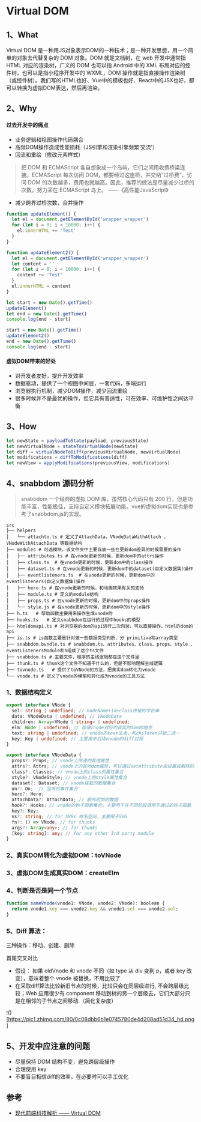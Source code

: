 # Virtual DOM

## 1、What
Virtual DOM 是一种用JS对象表示DOM的一种技术；是一种开发思想，用一个简单的对象去代替复杂的 DOM 对象。DOM 就是文档树，在 web 开发中通常指 HTML 对应的渲染树，广义的 DOM 也可以指 Android 中的 XML 布局对应的控件树，也可以是指小程序开发中的 WXML，DOM 操作就是指直接操作渲染树（或控件树）。我们写的HTML也好、Vue中的模板也好、React中的JSX也好，都可以转换为虚拟DOM表达，然后再渲染。

## 2、Why
#### 过去开发中的痛点
- 业务逻辑和视图操作代码耦合
- 高频DOM操作造成性能损耗（JS引擎和渲染引擎频繁‘交流’）
- 回流和重绘（修改元素样式）

> 把 DOM 和 ECMAScript 各自想象成一个岛屿，它们之间用收费桥梁连接。ECMAScript 每次访问 DOM，都要经过这座桥，并交纳“过桥费”，访问 DOM 的次数越多，费用也就越高。因此，推荐的做法是尽量减少过桥的次数，努力呆在 ECMAScript 岛上。  ——《高性能JavaScript》

- 减少跨界过桥次数，合并操作

```js
function updateElement() {
  let el = document.getElementById('wrapper_wrapper')
  for (let i = 0; i < 10000; i++) {
    el.innerHTML += 'Test'
  }
}

function updateElement2() {
  let el = document.getElementById('wrapper_wrapper')
  let content = ''
  for (let i = 0; i < 10000; i++) {
    content += 'Test'
  }
  el.innerHTML = content
}

let start = new Date().getTime()
updateElement()
let end = new Date().getTime()
console.log(end - start)

start = new Date().getTime()
updateElement2()
end = new Date().getTime()
console.log(end - start)
```

#### 虚拟DOM带来的好处
- 对开发者友好，提升开发效率
- 数据驱动，提供了一个视图中间层，一套代码，多端运行
- 浏览器执行机制，减少DOM操作，减少回流重绘
- 很多时候并不是最优的操作，但它具有普适性，可在效率、可维护性之间达平衡

## 3、How

```js
let newState = payloadToState(payload, previousState)
let newVirtualNode = stateToVirtualNode(newState)
let diff = virtualNodeToDiff(previousVirtualNode, newVirtualNode)
let modifications = diffToModifications(diff)
let newView = applyModifications(previousView, modifications)
```

## 4、snabbdom 源码分析
> snabbdom 一个经典的虚拟 DOM 库，虽然核心代码只有 200 行，但是功能丰富，性能极佳，支持自定义模块拓展功能。vue的虚拟dom实现也是参考了snabbdom.js的实现。

```
src
├── helpers
│   └── attachto.ts # 定义了AttachData，VNodeDataWithAttach ，VNodeWithAttachData 等数据结构
├── modules # 可选模块，该文件夹中主要存放一些在更新dom差异的时候需要的操作
│   ├── attributes.ts # 在vnode更新的时候，更新dom中的attrs操作
│   ├── class.ts  # 在vnode更新的时候，更新dom中的class操作
│   ├── dataset.ts # 在vnode更新的时候，更新dom中的dataset(自定义数据集)操作
│   ├── eventlisteners.ts  # 在vnode更新的时候，更新dom中的eventlisteners(自定义数据集)操作
│   ├── hero.ts # 在vnode更新的时候，和动画效果有关的支持
│   ├── module.ts # 定义的module结构
│   ├── props.ts # 在vnode更新的时候，更新dom中的props操作
│   └── style.js # 在vnode更新的时候，更新dom中的style操作
├── h.ts   # 帮助函数主要用来操作生成vnode的
├── hooks.ts   # 定义snabbdom在运行的过程中hooks的模型
├── htmldomapi.ts # 对浏览器的dom的api进行二次包装，可以直接操作，html的dom的api
├── is.ts # is函数主要是针对做一些数据类型判断，分 primitive和array类型
├── snabbdom.bundle.ts # snabbdom.ts、attributes、class、props、style 、eventListenersModule和h组成了这个ts文件
├── snabbdom.ts # 主要文件，程序的主线逻辑都在这个文件里
├── thunk.ts # thunk这个文件不知道干什么的，但是不影响理解主线逻辑
├── tovnode.ts   # 提供了toVNode的方法，把真实dom转化为vnode
└── vnode.ts # 定义了vnode的模型和转化成为vnode的工具方法
```

### 1、数据结构定义
```ts
export interface VNode {
  sel: string | undefined; // nodeName+id+class拼接的字符串
  data: VNodeData | undefined; // VNodeData
  children: Array<VNode | string> | undefined;
  elm: Node | undefined; // 存储vnode对应的真实的dom的地方
  text: string | undefined; // vnode的text文本，和children只能二选一
  key: Key | undefined; // 主要用于后续vnode的diff过程
}

export interface VNodeData {
  props?: Props; // vnode上传递的其他属性
  attrs?: Attrs; // vnode上的其他dom属性，可以通过setAttribute来设置或删除的
  class?: Classes; // vnode上的class的属性集合
  style?: VNodeStyle; // vnode上的style属性集合
  dataset?: Dataset; // vnode挂载的数据集合
  on?: On;  // 监听的事件集合
  hero?: Hero; 
  attachData?: AttachData; // 额外附加的数据
  hook?: Hooks; // vnode的钩子函数集合，主要用于在不同阶段调用不通过的钩子函数
  key?: Key; 
  ns?: string; // for SVGs 命名空间，主要用于SVG
  fn?: () => VNode; // for thunks
  args?: Array<any>; // for thunks
  [key: string]: any; // for any other 3rd party module
}
```
### 2、真实DOM转化为虚拟DOM：toVNode

### 3、虚拟DOM生成真实DOM：createElm

### 4、判断是否是同一个节点
```js
function sameVnode(vnode1: VNode, vnode2: VNode): boolean {
  return vnode1.key === vnode2.key && vnode1.sel === vnode2.sel;
}
```
### 5、Diff 算法：


三种操作：移动、创建、删除

首尾交叉对比

- 假设： 如果 oldVnode 和 vnode 不同（如 type 从 div 变到 p，或者 key 改变），意味着整个 vnode 被替换，不用比较了
- 在采取diff算法比较新旧节点的时候，比较只会在同层级进行, 不会跨层级比较；Web 应用很少有 component 移动到树的另一个层级去，它们大部分只是在相邻的子节点之间移动.（简化复杂度）

<!-- !()[https://calendar.perfplanet.com/wp-content/uploads/2013/12/vjeux/1.png] -->
!()[https://pic1.zhimg.com/80/0c08dbb6b1e0745780de4d208ad51d34_hd.png]

## 5、开发中应注意的问题

- 尽量保持 DOM 结构不变，避免跨层级操作
- 合理使用 key
- 不要盲目相信diff的效率，在必要时可以手工优化


## 参考
- [现代前端科技解析 —— Virtual DOM](https://github.com/jin5354/404forest/issues/71)
